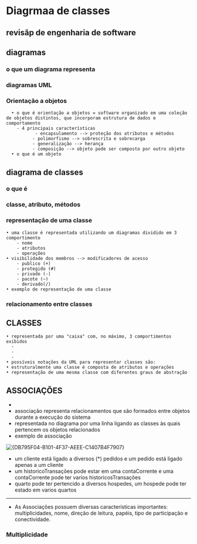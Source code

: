 # Diagrmaa de classes
## revisãp de engenharia de software
## diagramas
### o que um diagrama representa
### diagramas UML
### Orientação a objetos  
      • o que é orientação a objetos = software organizado em uma coleção de objetos distintos, que incorporam estrutura de dados e comportamento
        - 4 principais características
               - encapsulamento --> proteção dos atributos e métodos
              - polimorfismo --> sobrescrita e sobrecarga
              - generalização --> herança
              - composição --> objeto pode ser composto por outro objeto
      • o que é um objeto
## diagrama de classes
### o que é
### classe, atributo, métodos
### representação de uma classe
    • uma classe é representada utilizando um diagramas dividido em 3 comportimento
        - nome
        - atributos
        - operações
    • visibilidade dos membros --> modificadores de acesso
        - publico (+)
        - protegido (#)
        - privado (-)
        - pacote (~)
        - derivado(/)
    • exemplo de representação de uma classe
### relacionamento entre classes
## CLASSES
    • representada por uma "caixa" com, no máximo, 3 comportimentos exibidos
      -
      -
      -
    • possíveis notações da UML para representar classes são:
    • estruturalmente uma classe é composta de atributos e operações
    • representação de uma mesma classe com diferentes graus de abstração

## ASSOCIAÇÕES
*
* associação representa relacionamentos que são formados entre objetos durante a execução do sistema
* representada no diagrama por uma linha ligando as classes às quais pertencem os objetos relacionados
* exemplo de associação

![{DB795F04-B101-4F37-AEEE-C1407B4F7907}](https://github.com/user-attachments/assets/8fdad220-96b8-40d4-bce9-1528d1b49986)

* um cliente está ligado a diversos (*) pedidos e um pedido está ligado apenas a um cliente
* um historicoTransações pode estar em uma contaCorrente e uma contaCorrente pode ter varios historicosTransações
* quarto pode ter pertencido a diversos hospedes, um hospede pode ter estado em varios quartos
---
* As Associações possuem diversas características importantes: multiplicidades, nome, direção de leitura, papéis, tipo de participação e conectividade.

### Multiplicidade







    
    
